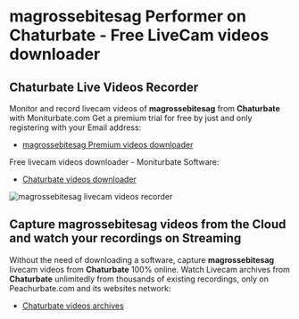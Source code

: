 # magrossebitesag Performer on Chaturbate - Free LiveCam videos downloader

## Chaturbate Live Videos Recorder

Monitor and record livecam videos of **magrossebitesag** from **Chaturbate** with Moniturbate.com
Get a premium trial for free by just and only registering with your Email address:
* [magrossebitesag Premium videos downloader](https://moniturbate.com/request-demo-licence-key.html)

Free livecam videos downloader - Moniturbate Software:
* [Chaturbate videos downloader](https://moniturbate.com/moniturbate-download-software.html)

![magrossebitesag livecam videos recorder](https://peachurnet.com/templates/moniturbate-software.png)


## Capture magrossebitesag videos from the Cloud and watch your recordings on Streaming

Without the need of downloading a software, capture **magrossebitesag** livecam videos from **Chaturbate** 100% online.
Watch Livecam archives from **Chaturbate** unlimitedly from thousands of existing recordings, only on Peachurbate.com and its websites network:
* [Chaturbate videos archives](https://peachurnet.com/)